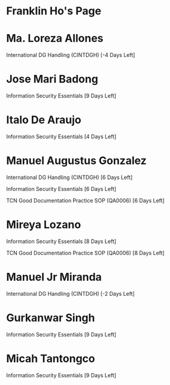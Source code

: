 # Franklin Ho's Page




# Ma. Loreza Allones


International DG Handling (CINTDGH) [-4 Days Left]



# Jose Mari Badong


Information Security Essentials [9 Days Left]



# Italo De Araujo


Information Security Essentials [4 Days Left]



# Manuel Augustus Gonzalez


International DG Handling (CINTDGH) [6 Days Left]

Information Security Essentials [6 Days Left]

TCN Good Documentation Practice SOP (QA0006) [6 Days Left]



# Mireya Lozano


Information Security Essentials [8 Days Left]

TCN Good Documentation Practice SOP (QA0006) [8 Days Left]



# Manuel Jr Miranda


International DG Handling (CINTDGH) [-2 Days Left]



# Gurkanwar Singh


Information Security Essentials [9 Days Left]



# Micah Tantongco


Information Security Essentials [9 Days Left]




